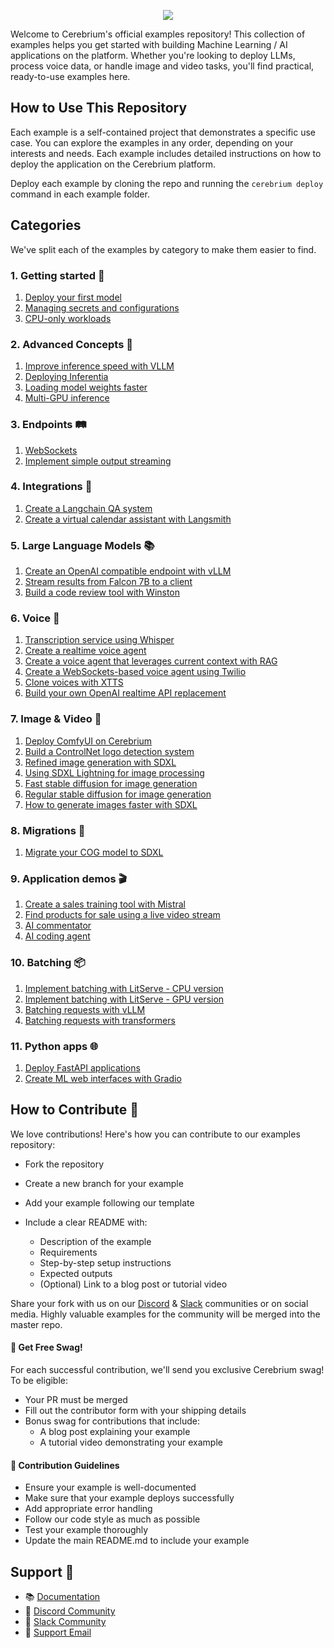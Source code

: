 <p align="center">
  <a href="https://cerebrium.ai">
    <img src="https://cerebrium-assets.s3.eu-west-1.amazonaws.com/github-examples.png">
  </a>
</p>


Welcome to Cerebrium's official examples repository! This collection of examples helps you get started with building Machine Learning / AI applications on the platform. Whether you're looking to deploy LLMs, process voice data, or handle image and video tasks, you'll find practical, ready-to-use examples here.

## How to Use This Repository

Each example is a self-contained project that demonstrates a specific use case. You can explore the examples in any order, depending on your interests and needs. Each example includes detailed instructions on how to deploy the application on the Cerebrium platform.

Deploy each example by cloning the repo and running the `cerebrium deploy` command in each example folder.

## Categories
We've split each of the examples by category to make them easier to find.

### 1. Getting started 🚀

1. [Deploy your first model](1-getting-started/1-first-cortex-deployment) 
2. [Managing secrets and configurations](1-getting-started/2-using-cerebrium-secrets)
3. [CPU-only workloads](1-getting-started/3-cpu-only)

### 2. Advanced Concepts 🧠

1. [Improve inference speed with VLLM](2-advanced-concepts/1-faster-inference-with-vllm)
2. [Deploying Inferentia](2-advanced-concepts/2-inferentia)
3. [Loading model weights faster](2-advanced-concepts/3-loading-model-weights-faster)
4. [Multi-GPU inference](2-advanced-concepts/4-multi-gpu-inference)

### 3. Endpoints 🛤
1. [WebSockets](3-endpoints/1-websockets)
2. [Implement simple output streaming](3-endpoints/2-simple-streaming)

### 4. Integrations 🤝
1. [Create a Langchain QA system](4-integrations/1-langchain-QA)
2. [Create a virtual calendar assistant with Langsmith](4-integrations/2-tool-calling-langsmith)

### 5. Large Language Models 📚

1. [Create an OpenAI compatible endpoint with vLLM](5-large-language-models/1-openai-compatible-endpoint)
2. [Stream results from Falcon 7B to a client](5-large-language-models/2-streaming-endpoint)
3. [Build a code review tool with Winston](5-large-language-models/3-winston)

### 6. Voice 🎤

1. [Transcription service using Whisper](6-voice/1-whisper-transcription)
2. [Create a realtime voice agent](6-voice/2-realtime-voice-agent)
3. [Create a voice agent that leverages current context with RAG](6-voice/3-voice-rag-agent)
4. [Create a WebSockets-based voice agent using Twilio](6-voice/4-twilio-voice-agent)
5. [Clone voices with XTTS](6-voice/5-xtts)
6. [Build your own OpenAI realtime API replacement](6-voice/6-openai-realtime-api-comparison)

### 7. Image & Video 📸

1. [Deploy ComfyUI on Cerebrium](7-image-and-video/1-comfyui)
2. [Build a ControlNet logo detection system](7-image-and-video/2-logo-controlnet)
3. [Refined image generation with SDXL](7-image-and-video/3-sdxl-refiner)
4. [Using SDXL Lightning for image processing](7-image-and-video/4-sdxl-lightning)
5. [Fast stable diffusion for image generation](7-image-and-video/5-fast-stable-diffusion)
6. [Regular stable diffusion for image generation](7-image-and-video/6-regular-stable-diffusion)
7. [How to generate images faster with SDXL](7-image-and-video/7-faster-image-generation)

### 8. Migrations 🚚
1. [Migrate your COG model to SDXL](8-migrations/1-cog-migration-sdxl)

### 9. Application demos 🎬
1. [Create a sales training tool with Mistral](8-application-demos/1-sales-trainer)
2. [Find products for sale using a live video stream](8-application-demos/2-ecommerce-live-stream)
3. [AI commentator](8-application-demos/3-ai-commentator)
3. [AI coding agent](8-application-demos/4-ai-coding-agent)

### 10. Batching 📦
1. [Implement batching with LitServe - CPU version](10-batching/1-litserve-batching-cpu)
2. [Implement batching with LitServe - GPU version](10-batching/2-litserve-batching-gpu)
3. [Batching requests with vLLM](10-batching/3-vllm-batching-gpu)
4. [Batching requests with transformers](10-batching/4-transformers-batching-gpu)

### 11. Python apps 🌐

1. [Deploy FastAPI applications](11-python-apps/1-asgi-fastapi-server)
2. [Create ML web interfaces with Gradio](11-python-apps/2-asgi-gradio-interface)

## How to Contribute 🤝
We love contributions! Here's how you can contribute to our examples repository:

- Fork the repository
- Create a new branch for your example
- Add your example following our template
- Include a clear README with:

  - Description of the example
  - Requirements
  - Step-by-step setup instructions
  - Expected outputs
  - (Optional) Link to a blog post or tutorial video

Share your fork with us on our [Discord](https://discord.gg/ATj6USmeE2) & [Slack](https://join.slack.com/t/cerebriumworkspace/shared_invite/zt-1qojg3eac-q4xyu5O~MeniNIg2jNeadg) communities or on social media. Highly valuable examples for the community will be merged into the master repo.

#### 🎁 Get Free Swag!
For each successful contribution, we'll send you exclusive Cerebrium swag! To be eligible:

- Your PR must be merged
- Fill out the contributor form with your shipping details
- Bonus swag for contributions that include:
  - A blog post explaining your example
  - A tutorial video demonstrating your example

#### 🦮 Contribution Guidelines 

- Ensure your example is well-documented
- Make sure that your example deploys successfully
- Add appropriate error handling
- Follow our code style as much as possible
- Test your example thoroughly
- Update the main README.md to include your example

## Support 🛟

- 📚 [Documentation](https://docs.cerebrium.ai)
- 💬 [Discord Community](https://discord.gg/ATj6USmeE2)
- 💬 [Slack Community](https://join.slack.com/t/cerebriumworkspace/shared_invite/zt-1qojg3eac-q4xyu5O~MeniNIg2jNeadg)
- 📧 [Support Email](support@cerebrium.ai)